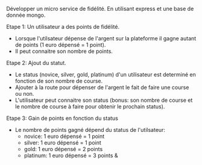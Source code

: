 Développer un micro service de fidélité.
En utilisant express et une base de donnée mongo.


Etape 1: Un utilisateur a des points de fidélité.
- Lorsque l'utilsateur dépense de l'argent sur la plateforme il gagne autant de points (1 euro dépensé = 1 point).
- Il peut connaitre son nombre de points.

Etape 2: Ajout du statut.
- Le status (novice, silver, gold, platinum) d'un utilisateur est determiné en fonction de son nombre de course.
- Ajouter à la route pour dépenser de l'argent le fait de faire une course ou non.
- L'utilisateur peut connaitre son status (bonus: son nombre de course et le nombre de course à faire pour obtenir le prochain status).

Etape 3: Gain de points en fonction du status
- Le nombre de points gagné dépend du status de l'utilsateur:
  - novice: 1 euro dépensé = 1 point
  - silver: 1 euro dépensé = 1 point
  - gold: 1 euro dépensé = 2 points
  - platinum: 1 euro dépensé = 3 points
&
